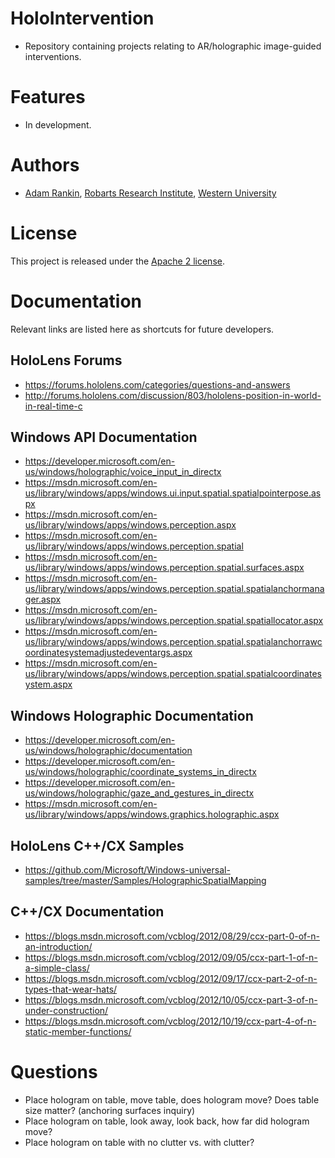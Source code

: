 # HoloIntervention
* Repository containing projects relating to AR/holographic image-guided interventions.

# Features
* In development.

# Authors
* [Adam Rankin](http://www.imaging.robarts.ca/petergrp/node/113), [Robarts Research Institute](http://www.imaging.robarts.ca/petergrp/), [Western University](http://www.uwo.ca)

# License
This project is released under the [Apache 2 license](LICENSE).

# Documentation
Relevant links are listed here as shortcuts for future developers.

## HoloLens Forums
* https://forums.hololens.com/categories/questions-and-answers
 * http://forums.hololens.com/discussion/803/hololens-position-in-world-in-real-time-c

## Windows API Documentation
* https://developer.microsoft.com/en-us/windows/holographic/voice_input_in_directx
* https://msdn.microsoft.com/en-us/library/windows/apps/windows.ui.input.spatial.spatialpointerpose.aspx
* https://msdn.microsoft.com/en-us/library/windows/apps/windows.perception.aspx
 * https://msdn.microsoft.com/en-us/library/windows/apps/windows.perception.spatial
  * https://msdn.microsoft.com/en-us/library/windows/apps/windows.perception.spatial.surfaces.aspx
  * https://msdn.microsoft.com/en-us/library/windows/apps/windows.perception.spatial.spatialanchormanager.aspx
  * https://msdn.microsoft.com/en-us/library/windows/apps/windows.perception.spatial.spatiallocator.aspx
  * https://msdn.microsoft.com/en-us/library/windows/apps/windows.perception.spatial.spatialanchorrawcoordinatesystemadjustedeventargs.aspx
  * https://msdn.microsoft.com/en-us/library/windows/apps/windows.perception.spatial.spatialcoordinatesystem.aspx

## Windows Holographic Documentation
* https://developer.microsoft.com/en-us/windows/holographic/documentation
 * https://developer.microsoft.com/en-us/windows/holographic/coordinate_systems_in_directx
 * https://developer.microsoft.com/en-us/windows/holographic/gaze_and_gestures_in_directx
 * https://msdn.microsoft.com/en-us/library/windows/apps/windows.graphics.holographic.aspx

## HoloLens C++/CX Samples
* https://github.com/Microsoft/Windows-universal-samples/tree/master/Samples/HolographicSpatialMapping

## C++/CX Documentation
* https://blogs.msdn.microsoft.com/vcblog/2012/08/29/ccx-part-0-of-n-an-introduction/
 * https://blogs.msdn.microsoft.com/vcblog/2012/09/05/ccx-part-1-of-n-a-simple-class/
 * https://blogs.msdn.microsoft.com/vcblog/2012/09/17/ccx-part-2-of-n-types-that-wear-hats/
 * https://blogs.msdn.microsoft.com/vcblog/2012/10/05/ccx-part-3-of-n-under-construction/
 * https://blogs.msdn.microsoft.com/vcblog/2012/10/19/ccx-part-4-of-n-static-member-functions/

# Questions
* Place hologram on table, move table, does hologram move? Does table size matter? (anchoring surfaces inquiry)
* Place hologram on table, look away, look back, how far did hologram move?
* Place hologram on table with no clutter vs. with clutter?